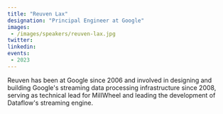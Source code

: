 ```yaml
---
title: "Reuven Lax"
designation: "Principal Engineer at Google"
images:
 - /images/speakers/reuven-lax.jpg
twitter: 
linkedin: 
events:
 - 2023
---
```


Reuven has been at Google since 2006 and involved in designing and building Google's streaming data processing infrastructure since 2008, serving as technical lead for MillWheel and leading the development of Dataflow's streaming engine.




